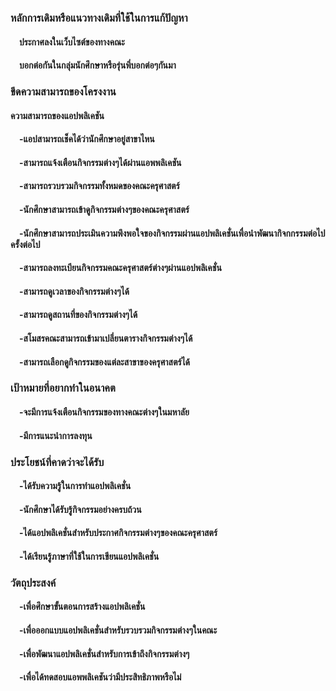 <H3>หลักการเดิมหรือแนวทางเดิมที่ใช้ในการแก้ปัญหา</H3>	
  <H4>&emsp;ประกาศลงในเว็บไซต์ของทางคณะ</H4>
  <H4>&emsp;บอกต่อกันในกลุ่มนักศึกษาหรือรุ่นพี่บอกต่อๆกันมา</H4> 
<H3>ขีดความสามารถของโครงงาน</H3>	
 <H4>ความสามารถของแอปพลิเคชัน</H4> 
  <H4>&emsp;-แอปสามารถเช็คได้ว่านักศึกษาอยู่สาขาไหน</H4> 
  <H4>&emsp;-สามารถแจ้งเตือนกิจกรรมต่างๆได้ผ่านแอพพลิเคชัน</H4> 
  <H4>&emsp;-สามารถรวบรวมกิจกรรมทั้งหมดของคณะครุศาสตร์</H4> 
  <H4>&emsp;-นักศึกษาสามารถเข้าดูกิจกรรมต่างๆของคณะครุศาสตร์</H4> 
  <H4>&emsp;-นักศึกษาสามารถประเมินความพึงพอใจของกิจกรรมผ่านแอปพลิเคชั่นเพื่อนำพัฒนากิจกกรรมต่อไปครั้งต่อไป</H4> 
  <H4>&emsp;-สามารถลงทะเบียนกิจกรรมคณะครุศาสตร์ต่างๆผ่านแอปพลิเคชั่น</H4> 
  <H4>&emsp;-สามารถดูเวลาของกิจกรรมต่างๆได้</H4> 
  <H4>&emsp;-สามารถดูสถานที่ของกิจกรรมต่างๆได้</H4> 
  <H4>&emsp;-สโมสรคณะสามารถเข้ามาเปลี่ยนตารางกิจกรรมต่างๆได้</H4> 
  <H4>&emsp;-สามารถเลือกดูกิจกรรมของแต่ละสาขาของครุศาสตร์ได้</H4> 
<H3>เป้าหมายที่อยากทำในอนาคต</H3> 
 <H4>&emsp;-จะมีการแจ้งเตือนกิจกรรมของทางคณะต่างๆในมหาลัย</H4> 
 <H4>&emsp;-มีการแนะนำการลงทุน</H4> 
<H3>ประโยชน์ที่คาดว่าจะได้รับ	</H3>
 <H4>&emsp;-ได้รับความรู้ในการทำแอปพลิเคชั่น </H4> 
 <H4>&emsp;-นักศึกษาได้รับรู้กิจกรรมอย่างครบถ้วน </H4> 
 <H4>&emsp;-ได้แอปพลิเคชั่นสำหรับประกาศกิจกรรมต่างๆของคณะครุศาสตร์</H4>
 <H4>&emsp;-ได้เรียนรู้ภาษาที่ใช้ในการเขียนแอปพลิเคชั่น </H4>

###	วัตถุประสงค์	
<H4>&emsp;-เพื่อศึกษาขั้นตอนการสร้างแอปพลิเคชั่น</H4> 
<H4>&emsp;-เพื่อออกแบบแอปพลิเคชั่นสำหรับรวบรวมกิจกรรมต่างๆในคณะ</H4> 
<H4>&emsp;-เพื่อพัฒนาแอปพลิเคชั่นสำหรับการเข้าถึงกิจกรรมต่างๆ</H4> 
<H4>&emsp;-เพื่อได้ทดสอบแอพพลิเคชันว่ามีประสิทธิภาพหรือไม่</H4> 

